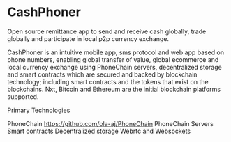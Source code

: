 CashPhoner
==========
Open source remittance app to send and receive cash globally, trade globally and participate in local p2p currency exchange. 


CashPhoner is an intuitive mobile app, sms protocol and web app based on phone numbers, enabling global transfer of value, global ecommerce and local currency exchange using PhoneChain servers, decentralized storage and smart contracts  which are secured and backed by blockchain technology; including smart contracts and the tokens that exist on the blockchains. Nxt, Bitcoin and Ethereum are the initial blockchain platforms supported.

Primary Technologies

PhoneChain      https://github.com/ola-aj/PhoneChain
PhoneChain Servers
Smart contracts
Decentralized storage
Webrtc and Websockets

